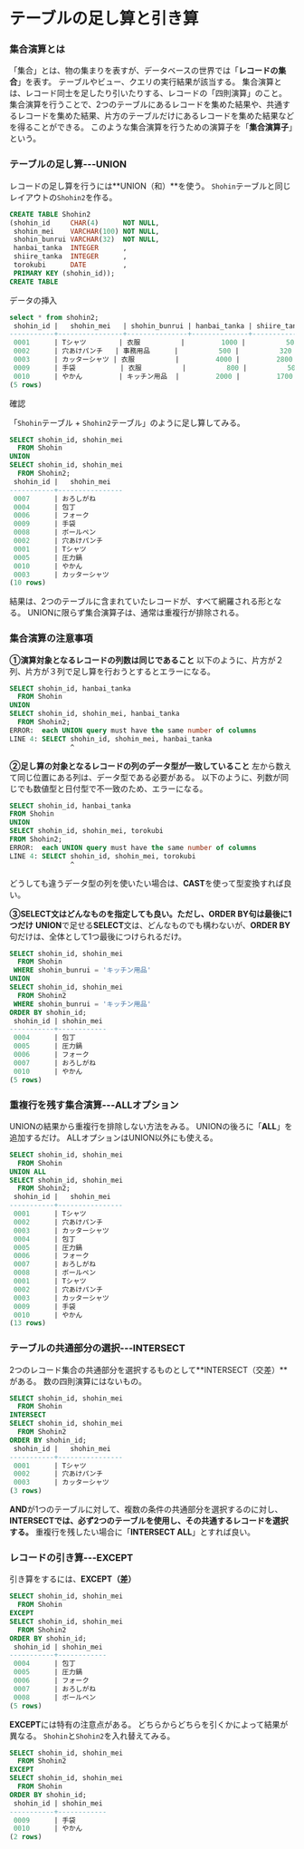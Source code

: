 # テーブルの足し算と引き算
### 集合演算とは
「集合」とは、物の集まりを表すが、データベースの世界では「**レコードの集合**」を表す。
テーブルやビュー、クエリの実行結果が該当する。
集合演算とは、レコード同士を足したり引いたりする、レコードの「四則演算」のこと。
集合演算を行うことで、2つのテーブルにあるレコードを集めた結果や、共通するレコードを集めた結果、片方のテーブルだけにあるレコードを集めた結果などを得ることができる。
このような集合演算を行うための演算子を「**集合演算子**」という。

### テーブルの足し算---UNION
レコードの足し算を行うには**UNION（和）**を使う。
`Shohin`テーブルと同じレイアウトの`Shohin2`を作る。
```sql
CREATE TABLE Shohin2
(shohin_id     CHAR(4)      NOT NULL,
 shohin_mei    VARCHAR(100) NOT NULL,
 shohin_bunrui VARCHAR(32)  NOT NULL,
 hanbai_tanka  INTEGER      ,
 shiire_tanka  INTEGER      ,
 torokubi      DATE         ,
 PRIMARY KEY (shohin_id));
CREATE TABLE
```
データの挿入
```sql
select * from shohin2;
 shohin_id |   shohin_mei   | shohin_bunrui | hanbai_tanka | shiire_tanka |  torokubi  
-----------+----------------+---------------+--------------+--------------+------------
 0001      | Tシャツ        | 衣服          |         1000 |          500 | 2009-09-20
 0002      | 穴あけパンチ   | 事務用品      |          500 |          320 | 2009-09-11
 0003      | カッターシャツ | 衣服          |         4000 |         2800 | 
 0009      | 手袋           | 衣服          |          800 |          500 | 
 0010      | やかん         | キッチン用品  |         2000 |         1700 | 2009-09-20
(5 rows)
```
確認

「`Shohin`テーブル + `Shohin2`テーブル」のように足し算してみる。
```sql
SELECT shohin_id, shohin_mei
  FROM Shohin
UNION
SELECT shohin_id, shohin_mei
  FROM Shohin2;
 shohin_id |   shohin_mei   
-----------+----------------
 0007      | おろしがね
 0004      | 包丁
 0006      | フォーク
 0009      | 手袋
 0008      | ボールペン
 0002      | 穴あけパンチ
 0001      | Tシャツ
 0005      | 圧力鍋
 0010      | やかん
 0003      | カッターシャツ
(10 rows)
```
結果は、2つのテーブルに含まれていたレコードが、すべて網羅される形となる。
UNIONに限らず集合演算子は、通常は重複行が排除される。

### 集合演算の注意事項
**①演算対象となるレコードの列数は同じであること**
以下のように、片方が２列、片方が３列で足し算を行おうとするとエラーになる。
```sql
SELECT shohin_id, hanbai_tanka
  FROM Shohin
UNION
SELECT shohin_id, shohin_mei, hanbai_tanka
  FROM Shohin2;
ERROR:  each UNION query must have the same number of columns
LINE 4: SELECT shohin_id, shohin_mei, hanbai_tanka
               ^
```

**②足し算の対象となるレコードの列のデータ型が一致していること**
左から数えて同じ位置にある列は、データ型である必要がある。
以下のように、列数が同じでも数値型と日付型で不一致のため、エラーになる。
```sql
SELECT shohin_id, hanbai_tanka
FROM Shohin
UNION
SELECT shohin_id, shohin_mei, torokubi    
FROM Shohin2;
ERROR:  each UNION query must have the same number of columns
LINE 4: SELECT shohin_id, shohin_mei, torokubi
               ^
```
どうしても違うデータ型の列を使いたい場合は、**CAST**を使って型変換すれば良い。

**③SELECT文はどんなものを指定しても良い。ただし、ORDER BY句は最後に1つだけ**
**UNION**で足せる**SELECT**文は、どんなものでも構わないが、**ORDER BY**句だけは、全体として1つ最後につけられるだけ。
```sql
SELECT shohin_id, shohin_mei
  FROM Shohin
 WHERE shohin_bunrui = 'キッチン用品'
UNION
SELECT shohin_id, shohin_mei
  FROM Shohin2
 WHERE shohin_bunrui = 'キッチン用品'
ORDER BY shohin_id;
 shohin_id | shohin_mei 
-----------+------------
 0004      | 包丁
 0005      | 圧力鍋
 0006      | フォーク
 0007      | おろしがね
 0010      | やかん
(5 rows)
```

### 重複行を残す集合演算---ALLオプション
UNIONの結果から重複行を排除しない方法をみる。
UNIONの後ろに「**ALL**」を追加するだけ。
ALLオプションはUNION以外にも使える。
```sql
SELECT shohin_id, shohin_mei
  FROM Shohin
UNION ALL
SELECT shohin_id, shohin_mei
  FROM Shohin2;
 shohin_id |   shohin_mei   
-----------+----------------
 0001      | Tシャツ
 0002      | 穴あけパンチ
 0003      | カッターシャツ
 0004      | 包丁
 0005      | 圧力鍋
 0006      | フォーク
 0007      | おろしがね
 0008      | ボールペン
 0001      | Tシャツ
 0002      | 穴あけパンチ
 0003      | カッターシャツ
 0009      | 手袋
 0010      | やかん
(13 rows)
```

### テーブルの共通部分の選択---INTERSECT
2つのレコード集合の共通部分を選択するものとして**INTERSECT（交差）**がある。
数の四則演算にはないもの。
```sql
SELECT shohin_id, shohin_mei
  FROM Shohin
INTERSECT
SELECT shohin_id, shohin_mei
  FROM Shohin2
ORDER BY shohin_id;
 shohin_id |   shohin_mei   
-----------+----------------
 0001      | Tシャツ
 0002      | 穴あけパンチ
 0003      | カッターシャツ
(3 rows)
```
**AND**が1つのテーブルに対して、複数の条件の共通部分を選択するのに対し、**INTERSECTでは、必ず2つのテーブルを使用し、その共通するレコードを選択する。**
重複行を残したい場合に「**INTERSECT ALL**」とすれば良い。

### レコードの引き算---EXCEPT
引き算をするには、**EXCEPT（差）**
```sql
SELECT shohin_id, shohin_mei
  FROM Shohin
EXCEPT
SELECT shohin_id, shohin_mei
  FROM Shohin2
ORDER BY shohin_id;
 shohin_id | shohin_mei 
-----------+------------
 0004      | 包丁
 0005      | 圧力鍋
 0006      | フォーク
 0007      | おろしがね
 0008      | ボールペン
(5 rows)
```
**EXCEPT**には特有の注意点がある。
どちらからどちらを引くかによって結果が異なる。
`Shohin`と`Shohin2`を入れ替えてみる。
```sql
SELECT shohin_id, shohin_mei
  FROM Shohin2
EXCEPT
SELECT shohin_id, shohin_mei
  FROM Shohin
ORDER BY shohin_id;
 shohin_id | shohin_mei 
-----------+------------
 0009      | 手袋
 0010      | やかん
(2 rows)
```
